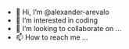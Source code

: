 - 👋 Hi, I’m @alexander-arevalo
- 👀 I’m interested in coding 
- 💞️ I’m looking to collaborate on ...
- 📫 How to reach me ...

<!---
zerootwooooo/zerootwooooo is a ✨ special ✨ repository because its `README.md` (this file) appears on your GitHub profile.
You can click the Preview link to take a look at your changes.
--->
